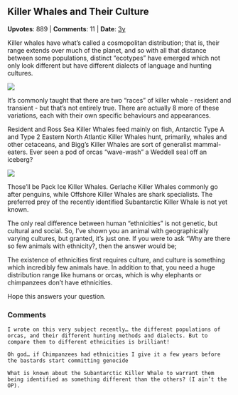 ## Killer Whales and Their Culture
    
**Upvotes**: 889 | **Comments**: 11 | **Date**: [3y](https://www.quora.com/Why-dont-animals-have-ethnicity-in-their-genetics-or-evolution-like-humans/answer/Gary-Meaney)

Killer whales have what’s called a cosmopolitan distribution; that is, their range extends over much of the planet, and so with all that distance between some populations, distinct “ecotypes” have emerged which not only look different but have different dialects of language and hunting cultures.

![](https://qph.fs.quoracdn.net/main-qimg-7d4b3e0f50c12f1e82c7dc904fdd9a61-lq)

It’s commonly taught that there are two “races” of killer whale - resident and transient - but that’s not entirely true. There are actually 8 more of these variations, each with their own specific behaviours and appearances.

Resident and Ross Sea Killer Whales feed mainly on fish, Antarctic Type A and Type 2 Eastern North Atlantic Killer Whales hunt, primarily, whales and other cetaceans, and Bigg’s Killer Whales are sort of generalist mammal-eaters. Ever seen a pod of orcas “wave-wash” a Weddell seal off an iceberg?

![](https://qph.fs.quoracdn.net/main-qimg-1f3aae72bd096f39ff38ac340ff32eb4-lq)

Those’ll be Pack Ice Killer Whales. Gerlache Killer Whales commonly go after penguins, while Offshore Killer Whales are shark specialists. The preferred prey of the recently identified Subantarctic Killer Whale is not yet known.

The only real difference between human “ethnicities” is not genetic, but cultural and social. So, I’ve shown you an animal with geographically varying cultures, but granted, it’s just one. If you were to ask “Why are there so few animals with ethnicity?, then the answer would be;

The existence of ethnicities first requires culture, and culture is something which incredibly few animals have. In addition to that, you need a huge distribution range like humans or orcas, which is why elephants or chimpanzees don’t have ethnicities.

Hope this answers your question.

### Comments

```
I wrote on this very subject recently… the different populations of orcas, and their different hunting methods and dialects. But to compare them to different ethnicities is brilliant!
```

```
Oh god… if Chimpanzees had ethnicities I give it a few years before the bastards start committing genocide
```

```
What is known about the Subantarctic Killer Whale to warrant them being identified as something different than the others? (I ain’t the OP).
```

